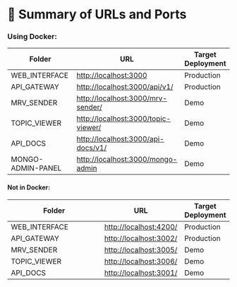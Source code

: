 # 📁 Summary of URLs and Ports

### Using Docker:

<table><thead><tr><th width="199.33333333333326">Folder</th><th>URL</th><th>Target Deployment</th></tr></thead><tbody><tr><td>WEB_INTERFACE</td><td><a href="http://localhost:3000">http://localhost:3000</a></td><td>Production</td></tr><tr><td>API_GATEWAY</td><td><a href="http://localhost:3000/api/v1/">http://localhost:3000/api/v1/</a></td><td>Production</td></tr><tr><td>MRV_SENDER</td><td><a href="http://localhost:3000/mrv-sender/">http://localhost:3000/mrv-sender/</a></td><td>Demo</td></tr><tr><td>TOPIC_VIEWER</td><td><a href="http://localhost:3000/topic-viewer/">http://localhost:3000/topic-viewer/</a></td><td>Demo</td></tr><tr><td>API_DOCS</td><td><a href="http://localhost:3000/api-docs/v1/">http://localhost:3000/api-docs/v1/</a></td><td>Demo</td></tr><tr><td>MONGO-ADMIN-PANEL</td><td><a href="http://localhost:3000/mongo-admin">http://localhost:3000/mongo-admin</a></td><td>Demo</td></tr></tbody></table>

#### Not in Docker:

<table><thead><tr><th width="230.33333333333331">Folder</th><th>URL</th><th>Target Deployment</th></tr></thead><tbody><tr><td>WEB_INTERFACE</td><td><a href="http://localhost:4200/">http://localhost:4200/</a></td><td>Production</td></tr><tr><td>API_GATEWAY</td><td><a href="http://localhost:3002/">http://localhost:3002/</a></td><td>Production</td></tr><tr><td>MRV_SENDER</td><td><a href="http://localhost:3005/">http://localhost:3005/</a></td><td>Demo</td></tr><tr><td>TOPIC_VIEWER</td><td><a href="http://localhost:3006/">http://localhost:3006/</a></td><td>Demo</td></tr><tr><td>API_DOCS</td><td><a href="http://localhost:3001/">http://localhost:3001/</a></td><td>Demo</td></tr></tbody></table>
